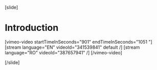 [slide]
# Introduction

[vimeo-video startTimeInSeconds="901" endTimeInSeconds="1051	"]
[stream language="EN" videoId="341539841" default /]
[stream language="RO" videoId="387657941"  /]
[/vimeo-video]

[/slide]